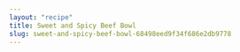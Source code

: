 ```yaml
---
layout: "recipe"
title: Sweet and Spicy Beef Bowl
slug: sweet-and-spicy-beef-bowl-68498eed9f34f686e2db9778
---
```

